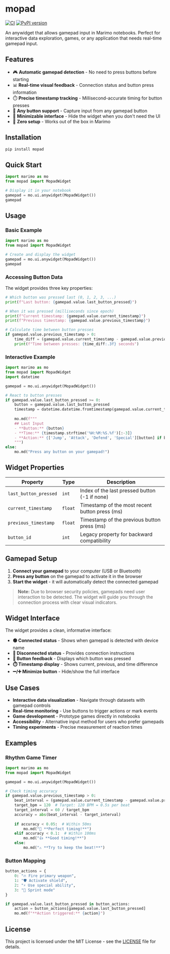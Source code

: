 # mopad

[![CI](https://github.com/vincentwarmerdam/mopad/actions/workflows/ci.yml/badge.svg)](https://github.com/vincentwarmerdam/mopad/actions/workflows/ci.yml)
[![PyPI version](https://badge.fury.io/py/mopad.svg)](https://badge.fury.io/py/mopad)

An anywidget that allows gamepad input in Marimo notebooks. Perfect for interactive data exploration, games, or any application that needs real-time gamepad input.

## Features

- 🎮 **Automatic gamepad detection** - No need to press buttons before starting
- 📊 **Real-time visual feedback** - Connection status and button press information  
- ⏱️ **Precise timestamp tracking** - Millisecond-accurate timing for button presses
- 🔗 **Any button support** - Capture input from any gamepad button
- 🔧 **Minimizable interface** - Hide the widget when you don't need the UI
- 🚀 **Zero setup** - Works out of the box in Marimo

## Installation

```bash
pip install mopad
```

## Quick Start

```python
import marimo as mo
from mopad import MopadWidget

# Display it in your notebook
gamepad = mo.ui.anywidget(MopadWidget())
gamepad
```

## Usage

### Basic Example

```python
import marimo as mo
from mopad import MopadWidget

# Create and display the widget
gamepad = mo.ui.anywidget(MopadWidget())
gamepad
```

### Accessing Button Data

The widget provides three key properties:

```python
# Which button was pressed last (0, 1, 2, 3, ...)
print(f"Last button: {gamepad.value.last_button_pressed}")

# When it was pressed (milliseconds since epoch)
print(f"Current timestamp: {gamepad.value.current_timestamp}")
print(f"Previous timestamp: {gamepad.value.previous_timestamp}")

# Calculate time between button presses
if gamepad.value.previous_timestamp > 0:
    time_diff = (gamepad.value.current_timestamp - gamepad.value.previous_timestamp) / 1000
    print(f"Time between presses: {time_diff:.3f} seconds")
```

### Interactive Example

```python
import marimo as mo
from mopad import MopadWidget
import datetime

gamepad = mo.ui.anywidget(MopadWidget())

# React to button presses
if gamepad.value.last_button_pressed >= 0:
    button = gamepad.value.last_button_pressed
    timestamp = datetime.datetime.fromtimestamp(gamepad.value.current_timestamp / 1000)
    
    mo.md(f"""
    ## Last Input
    - **Button:** {button}
    - **Time:** {timestamp.strftime('%H:%M:%S.%f')[:-3]}
    - **Action:** {['Jump', 'Attack', 'Defend', 'Special'][button] if button < 4 else f'Button {button}'}
    """)
else:
    mo.md("Press any button on your gamepad!")
```

## Widget Properties

| Property | Type | Description |
|----------|------|-------------|
| `last_button_pressed` | `int` | Index of the last pressed button (-1 if none) |
| `current_timestamp` | `float` | Timestamp of the most recent button press (ms) |
| `previous_timestamp` | `float` | Timestamp of the previous button press (ms) |
| `button_id` | `int` | Legacy property for backward compatibility |

## Gamepad Setup

1. **Connect your gamepad** to your computer (USB or Bluetooth)
2. **Press any button** on the gamepad to activate it in the browser
3. **Start the widget** - it will automatically detect the connected gamepad

> **Note:** Due to browser security policies, gamepads need user interaction to be detected. The widget will guide you through the connection process with clear visual indicators.

## Widget Interface

The widget provides a clean, informative interface:

- **🟢 Connected status** - Shows when gamepad is detected with device name
- **🔴 Disconnected status** - Provides connection instructions  
- **📝 Button feedback** - Displays which button was pressed
- **⏱️ Timestamp display** - Shows current, previous, and time difference
- **➖/➕ Minimize button** - Hide/show the full interface

## Use Cases

- **Interactive data visualization** - Navigate through datasets with gamepad controls
- **Real-time monitoring** - Use buttons to trigger actions or mark events
- **Game development** - Prototype games directly in notebooks
- **Accessibility** - Alternative input method for users who prefer gamepads
- **Timing experiments** - Precise measurement of reaction times

## Examples

### Rhythm Game Timer
```python
import marimo as mo
from mopad import MopadWidget

gamepad = mo.ui.anywidget(MopadWidget())

# Check timing accuracy
if gamepad.value.previous_timestamp > 0:
    beat_interval = (gamepad.value.current_timestamp - gamepad.value.previous_timestamp) / 1000
    target_bpm = 120  # Target: 120 BPM = 0.5s per beat
    target_interval = 60 / target_bpm
    accuracy = abs(beat_interval - target_interval)
    
    if accuracy < 0.05:  # Within 50ms
        mo.md("🎯 **Perfect timing!**")
    elif accuracy < 0.1:  # Within 100ms  
        mo.md("👍 **Good timing!**")
    else:
        mo.md("⚠️ **Try to keep the beat!**")
```

### Button Mapping
```python
button_actions = {
    0: "🔥 Fire primary weapon",
    1: "🛡️ Activate shield", 
    2: "⚡ Use special ability",
    3: "🏃 Sprint mode"
}

if gamepad.value.last_button_pressed in button_actions:
    action = button_actions[gamepad.value.last_button_pressed]
    mo.md(f"**Action triggered:** {action}")
```

## License

This project is licensed under the MIT License - see the [LICENSE](LICENSE) file for details.